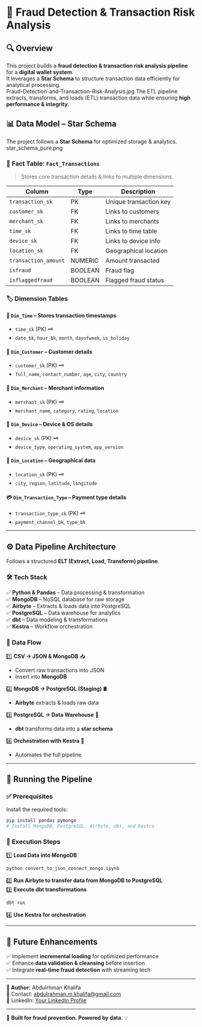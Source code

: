# 🚀 Fraud Detection & Transaction Risk Analysis

## 🔍 Overview
This project builds a **fraud detection & transaction risk analysis pipeline** for a **digital wallet system**.  
It leverages a **Star Schema** to structure transaction data efficiently for analytical processing.  
Fraud-Detection-and-Transaction-Risk-Analysis.jpg
The ETL pipeline extracts, transforms, and loads (ETL) transaction data while ensuring **high performance & integrity**.  

## 📊 Data Model – Star Schema
The project follows a **Star Schema** for optimized storage & analytics.
star_schema_pure.png

### 🏦 **Fact Table: `Fact_Transactions`**
> Stores core transaction details & links to multiple dimensions.

| Column | Type | Description |
|---------|------|-------------|
| `transaction_sk` | PK | Unique transaction key |
| `customer_sk` | FK | Links to customers |
| `merchant_sk` | FK | Links to merchants |
| `time_sk` | FK | Links to time table |
| `device_sk` | FK | Links to device info |
| `location_sk` | FK | Geographical location |
| `transaction_amount` | NUMERIC | Amount transacted |
| `isfraud` | BOOLEAN | Fraud flag |
| `isflaggedfraud` | BOOLEAN | Flagged fraud status |

### 🏷️ **Dimension Tables**
#### 📆 `Dim_Time` – Stores transaction timestamps  
- `time_sk` (PK) 🗝️  
- `date_bk`, `hour_bk`, `month`, `dayofweek`, `is_holiday`  

#### 👤 `Dim_Customer` – Customer details  
- `customer_sk` (PK) 🗝️  
- `full_name`, `contact_number`, `age`, `city`, `country`  

#### 🏬 `Dim_Merchant` – Merchant information  
- `merchant_sk` (PK) 🗝️  
- `merchant_name`, `category`, `rating`, `location`  

#### 📱 `Dim_Device` – Device & OS details  
- `device_sk` (PK) 🗝️  
- `device_type`, `operating_system`, `app_version`  

#### 📍 `Dim_Location` – Geographical data  
- `location_sk` (PK) 🗝️  
- `city`, `region`, `latitude`, `longitude`  

#### 💳 `Dim_Transaction_Type` – Payment type details  
- `transaction_type_sk` (PK) 🗝️  
- `payment_channel_bk`, `type_bk`  

---

## ⚙️ **Data Pipeline Architecture**  
Follows a structured **ELT (Extract, Load, Transform) pipeline**.  

### 🛠️ **Tech Stack**  
✅ **Python & Pandas** – Data processing & transformation  
✅ **MongoDB** – NoSQL database for raw storage  
✅ **Airbyte** – Extracts & loads data into PostgreSQL  
✅ **PostgreSQL** – Data warehouse for analytics  
✅ **dbt** – Data modeling & transformations  
✅ **Kestra** – Workflow orchestration  

### 🔄 **Data Flow**  
1️⃣ **CSV → JSON & MongoDB** 📥  
   - Convert raw transactions into JSON  
   - Insert into **MongoDB**  

2️⃣ **MongoDB → PostgreSQL (Staging)** 🛢️  
   - **Airbyte** extracts & loads raw data  

3️⃣ **PostgreSQL → Data Warehouse** 🎯  
   - **dbt** transforms data into a **star schema**  

4️⃣ **Orchestration with Kestra** 🤖  
   - Automates the full pipeline  

---

## 🚀 **Running the Pipeline**  
### ✅ **Prerequisites**  
Install the required tools:  
```bash
pip install pandas pymongo
# Install MongoDB, PostgreSQL, Airbyte, dbt, and Kestra
```  

### 🔧 **Execution Steps**  
1️⃣ **Load Data into MongoDB**  
```bash
python convert_to_json_connect_mongo.ipynb
```  
2️⃣ **Run Airbyte to transfer data from MongoDB to PostgreSQL**  
3️⃣ **Execute dbt transformations**  
```bash
dbt run
```  
4️⃣ **Use Kestra for orchestration**  

---  

## 🚀 **Future Enhancements**  
✅ Implement **incremental loading** for optimized performance  
✅ Enhance **data validation & cleansing** before insertion  
✅ Integrate **real-time fraud detection** with streaming tech  

---  
**📌 Author:** Abdulrhman Khalifa  
📧 Contact: abdulrahman.m.khalifa@gmail.com  
🔗 LinkedIn: [Your LinkedIn Profile](#)  

---  

🎯 **Built for fraud prevention. Powered by data.** 💡  
